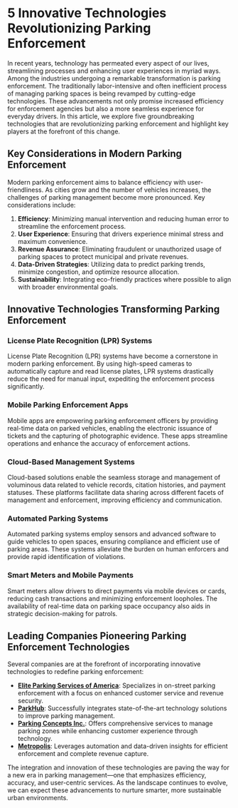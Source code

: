 # 5 Innovative Technologies Revolutionizing Parking Enforcement

In recent years, technology has permeated every aspect of our lives, streamlining processes and enhancing user experiences in myriad ways. Among the industries undergoing a remarkable transformation is parking enforcement. The traditionally labor-intensive and often inefficient process of managing parking spaces is being revamped by cutting-edge technologies. These advancements not only promise increased efficiency for enforcement agencies but also a more seamless experience for everyday drivers. In this article, we explore five groundbreaking technologies that are revolutionizing parking enforcement and highlight key players at the forefront of this change.

## Key Considerations in Modern Parking Enforcement

Modern parking enforcement aims to balance efficiency with user-friendliness. As cities grow and the number of vehicles increases, the challenges of parking management become more pronounced. Key considerations include:

1. **Efficiency**: Minimizing manual intervention and reducing human error to streamline the enforcement process.
2. **User Experience**: Ensuring that drivers experience minimal stress and maximum convenience.
3. **Revenue Assurance**: Eliminating fraudulent or unauthorized usage of parking spaces to protect municipal and private revenues.
4. **Data-Driven Strategies**: Utilizing data to predict parking trends, minimize congestion, and optimize resource allocation.
5. **Sustainability**: Integrating eco-friendly practices where possible to align with broader environmental goals.

## Innovative Technologies Transforming Parking Enforcement

### License Plate Recognition (LPR) Systems

License Plate Recognition (LPR) systems have become a cornerstone in modern parking enforcement. By using high-speed cameras to automatically capture and read license plates, LPR systems drastically reduce the need for manual input, expediting the enforcement process significantly.

### Mobile Parking Enforcement Apps

Mobile apps are empowering parking enforcement officers by providing real-time data on parked vehicles, enabling the electronic issuance of tickets and the capturing of photographic evidence. These apps streamline operations and enhance the accuracy of enforcement actions.

### Cloud-Based Management Systems

Cloud-based solutions enable the seamless storage and management of voluminous data related to vehicle records, citation histories, and payment statuses. These platforms facilitate data sharing across different facets of management and enforcement, improving efficiency and communication.

### Automated Parking Systems

Automated parking systems employ sensors and advanced software to guide vehicles to open spaces, ensuring compliance and efficient use of parking areas. These systems alleviate the burden on human enforcers and provide rapid identification of violations.

### Smart Meters and Mobile Payments

Smart meters allow drivers to direct payments via mobile devices or cards, reducing cash transactions and minimizing enforcement loopholes. The availability of real-time data on parking space occupancy also aids in strategic decision-making for patrols.

## Leading Companies Pioneering Parking Enforcement Technologies

Several companies are at the forefront of incorporating innovative technologies to redefine parking enforcement:

- **[Elite Parking Services of America](/dir/elite_parking_services_of_america)**: Specializes in on-street parking enforcement with a focus on enhanced customer service and revenue security.
- **[ParkHub](/dir/parkhub)**: Successfully integrates state-of-the-art technology solutions to improve parking management.
- **[Parking Concepts Inc.](/dir/parking_concepts_inc)**: Offers comprehensive services to manage parking zones while enhancing customer experience through technology.
- **[Metropolis](/dir/metropolis)**: Leverages automation and data-driven insights for efficient enforcement and complete revenue capture.

The integration and innovation of these technologies are paving the way for a new era in parking management—one that emphasizes efficiency, accuracy, and user-centric services. As the landscape continues to evolve, we can expect these advancements to nurture smarter, more sustainable urban environments.